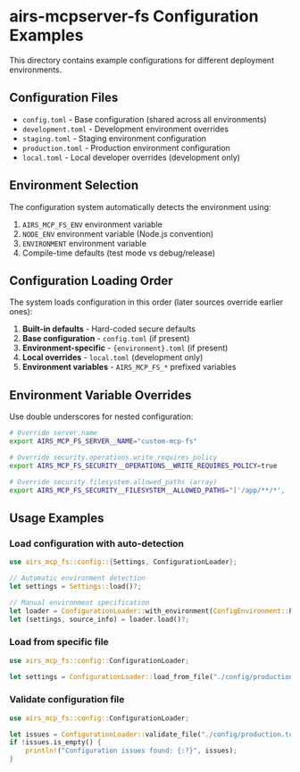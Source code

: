 # airs-mcpserver-fs Configuration Examples

This directory contains example configurations for different deployment environments.

## Configuration Files

- `config.toml` - Base configuration (shared across all environments)
- `development.toml` - Development environment overrides
- `staging.toml` - Staging environment configuration  
- `production.toml` - Production environment configuration
- `local.toml` - Local developer overrides (development only)

## Environment Selection

The configuration system automatically detects the environment using:

1. `AIRS_MCP_FS_ENV` environment variable
2. `NODE_ENV` environment variable (Node.js convention)
3. `ENVIRONMENT` environment variable
4. Compile-time defaults (test mode vs debug/release)

## Configuration Loading Order

The system loads configuration in this order (later sources override earlier ones):

1. **Built-in defaults** - Hard-coded secure defaults
2. **Base configuration** - `config.toml` (if present)
3. **Environment-specific** - `{environment}.toml` (if present)
4. **Local overrides** - `local.toml` (development only)
5. **Environment variables** - `AIRS_MCP_FS_*` prefixed variables

## Environment Variable Overrides

Use double underscores for nested configuration:

```bash
# Override server.name
export AIRS_MCP_FS_SERVER__NAME="custom-mcp-fs"

# Override security.operations.write_requires_policy
export AIRS_MCP_FS_SECURITY__OPERATIONS__WRITE_REQUIRES_POLICY=true

# Override security.filesystem.allowed_paths (array)
export AIRS_MCP_FS_SECURITY__FILESYSTEM__ALLOWED_PATHS="['/app/**/*', '/data/**/*']"
```

## Usage Examples

### Load configuration with auto-detection
```rust
use airs_mcp_fs::config::{Settings, ConfigurationLoader};

// Automatic environment detection
let settings = Settings::load()?;

// Manual environment specification  
let loader = ConfigurationLoader::with_environment(ConfigEnvironment::Production);
let (settings, source_info) = loader.load()?;
```

### Load from specific file
```rust
use airs_mcp_fs::config::ConfigurationLoader;

let settings = ConfigurationLoader::load_from_file("./config/production.toml")?;
```

### Validate configuration file
```rust
use airs_mcp_fs::config::ConfigurationLoader;

let issues = ConfigurationLoader::validate_file("./config/production.toml")?;
if !issues.is_empty() {
    println!("Configuration issues found: {:?}", issues);
}
```
